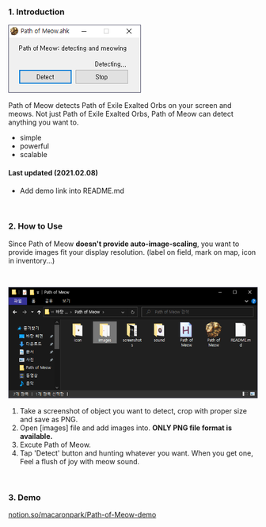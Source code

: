 ### 1. Introduction

![screenshot](./screenshots/gui.png)

Path of Meow detects Path of Exile Exalted Orbs on your screen and meows. Not just Path of Exile Exalted Orbs, Path of Meow can detect anything you want to.

- simple
- powerful
- scalable

#### Last updated (2021.02.08)

- Add demo link into README.md

<br>

### 2. How to Use

Since Path of Meow **doesn't provide auto-image-scaling**, you want to provide images fit your display resolution. (label on field, mark on map, icon in inventory...)

<br>

![screenshot](./screenshots/files.png)

1. Take a screenshot of object you want to detect, crop with proper size and save as PNG.
1. Open [images] file and add images into. **ONLY PNG file format is available.**
1. Excute Path of Meow.
1. Tap 'Detect' button and hunting whatever you want. When you get one, Feel a flush of joy with meow sound.

<br>

### 3. Demo
[notion.so/macaronpark/Path-of-Meow-demo](https://www.notion.so/macaronpark/Path-of-Meow-demo-2eaf418beaa24c37841e53fbd3760025)

<br>
